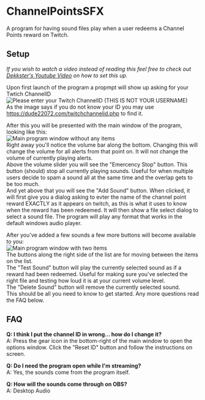 # ChannelPointsSFX
A program for having sound files play when a user redeems a Channel Points reward on Twitch.

## Setup
_If you wish to watch a video instead of reading this feel free to check out [Dekkster's Youtube Video](https://youtu.be/joahZheWURs) on how to set this up._  
  
Upon first launch of the program a propmpt will show up asking for your Twtich ChannelID  
![Please enter your Twitch ChannelID (THIS IS NOT YOUR USERNAME)](https://i.imgur.com/gS5W1Pg.png)  
As the image says if you do not know your ID you may use https://dude22072.com/twitchchannelid.php to find it.  
  
After this you will be presented with the main window of the program, looking like this:  
![Main program window without any items](https://i.imgur.com/8h3X9As.png)  
Right away you'll notice the volume bar along the bottom. Changing this will change the volume for all alerts from that point on. It will not change the volume of currently playing alerts.  
Above the volume slider you will see the "Emercency Stop" button. This button (should) stop all currently playing sounds. Useful for when multiple users decide to spam a sound all at the same time and the overlap gets to be too much.  
And yet above that you will see the "Add Sound" button. When clicked, it will first give you a dialog asking to evter the name of the channel point reward EXACTLY as it appears on twitch, as this is what it uses to know when the reward has been redeemed. It will then show a file select dialog to select a sound file. The program will play any format that works in the default windows audio player.  
  
After you've added a few sounds a few more buttons will become available to you:  
![Main program window with two items](https://i.imgur.com/1EuKBB3.png)  
The buttons along the right side of the list are for moving between the items on the list.  
The "Test Sound" button will play the currently selected sound as if a reward had been redeemed. Useful for making sure you've selected the right file and testing how loud it is at your current volume level.  
The "Delete Sound" button will remove the currently selected sound.  
This should be all you need to know to get started. Any more questions read the FAQ below.  
  
## FAQ  
**Q: I think I put the channel ID in wrong... how do I change it?**  
A: Press the gear icon in the bottom-right of the main window to open the options window. Click the "Reset ID" button and follow the instructions on screen.
  
**Q: Do I need the program open while I'm streaming?**  
A: Yes, the sounds come from the program itself.  
  
**Q: How will the sounds come through on OBS?**  
A: Desktop Audio  
